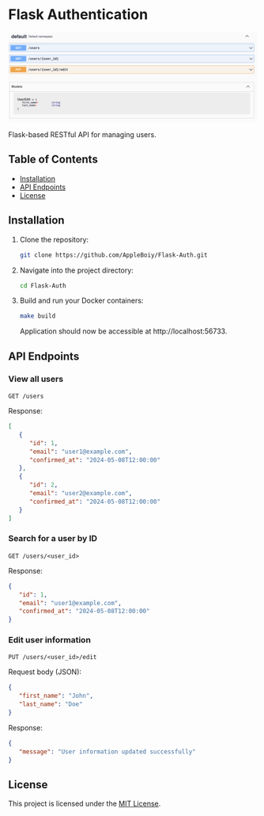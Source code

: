 # Flask Authentication

<img src="screenshot.png">

Flask-based RESTful API for managing users.

## Table of Contents

- [Installation](#installation)
- [API Endpoints](#api-endpoints)
- [License](#license)

## Installation

1. Clone the repository:

   ```bash
   git clone https://github.com/AppleBoiy/Flask-Auth.git
   ```

2. Navigate into the project directory:

   ```bash
   cd Flask-Auth
   ```

3. Build and run your Docker containers:

   ```bash
   make build
   ```
   
   Application should now be accessible at http://localhost:56733.

## API Endpoints

### View all users

```
GET /users
```

Response:

```json
[
   {
      "id": 1,
      "email": "user1@example.com",
      "confirmed_at": "2024-05-08T12:00:00"
   },
   {
      "id": 2,
      "email": "user2@example.com",
      "confirmed_at": "2024-05-08T12:00:00"
   }
]
```

### Search for a user by ID

```
GET /users/<user_id>
```

Response:

```json
{
   "id": 1,
   "email": "user1@example.com",
   "confirmed_at": "2024-05-08T12:00:00"
}
```

### Edit user information

```
PUT /users/<user_id>/edit
```

Request body (JSON):

```json
{
   "first_name": "John",
   "last_name": "Doe"
}
```

Response:

```json
{
   "message": "User information updated successfully"
}
```

## License

This project is licensed under the [MIT License](LICENSE).
